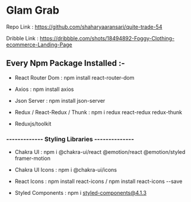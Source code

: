 # Glam Grab

Repo Link : https://github.com/shaharyaaransari/quite-trade-54

Dribble Link : https://dribbble.com/shots/18494892-Foggy-Clothing-ecommerce-Landing-Page

## Every Npm Package Installed :-

- React Router Dom : npm install react-router-dom

- Axios : npm install axios

- Json Server : npm install json-server

- Redux / React-Redux / Thunk : npm i redux react-redux redux-thunk

- Reduxjs/toolkit

### ------------- Styling Libraries --------------

- Chakra UI : npm i @chakra-ui/react @emotion/react @emotion/styled framer-motion

- Chakra UI Icons : npm i @chakra-ui/icons

- React Icons : npm install react-icons / npm install react-icons --save

- Styled Components : npm i styled-components@4.1.3
